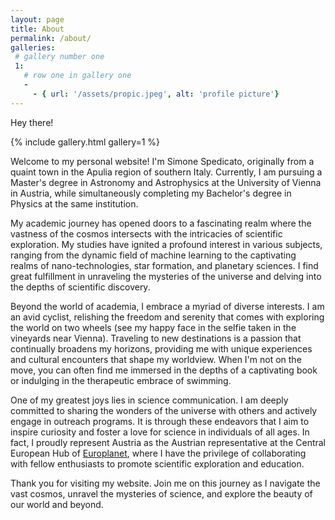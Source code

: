 ```yaml
---
layout: page
title: About
permalink: /about/
galleries:
 # gallery number one
 1:
   # row one in gallery one
   -
     - { url: '/assets/propic.jpeg', alt: 'profile picture'}
---
```


Hey there! 

{% include gallery.html  gallery=1 %}

Welcome to my personal website! 
I'm Simone Spedicato, originally from a quaint town in the Apulia region of southern Italy. 
Currently, I am pursuing a Master's degree in Astronomy and Astrophysics at the University of Vienna in Austria, while simultaneously completing my Bachelor's degree in Physics at the same institution.

My academic journey has opened doors to a fascinating realm where the vastness of the cosmos intersects with the intricacies of scientific exploration. 
My studies have ignited a profound interest in various subjects, ranging from the dynamic field of machine learning to the captivating realms of nano-technologies, star formation, and planetary sciences. 
I find great fulfillment in unraveling the mysteries of the universe and delving into the depths of scientific discovery.

Beyond the world of academia, I embrace a myriad of diverse interests. 
I am an avid cyclist, relishing the freedom and serenity that comes with exploring the world on two wheels (see my happy face in the selfie taken in the vineyards near Vienna).
 Traveling to new destinations is a passion that continually broadens my horizons, providing me with unique experiences and cultural encounters that shape my worldview.
 When I'm not on the move, you can often find me immersed in the depths of a captivating book or indulging in the therapeutic embrace of swimming.

One of my greatest joys lies in science communication.
 I am deeply committed to sharing the wonders of the universe with others and actively engage in outreach programs.
 It is through these endeavors that I aim to inspire curiosity and foster a love for science in individuals of all ages.
 In fact, I proudly represent Austria as the Austrian representative at the Central European Hub of [Europlanet](https://www.europlanet-society.org), where I have the privilege of collaborating with fellow enthusiasts to promote scientific exploration and education.

Thank you for visiting my website. Join me on this journey as I navigate the vast cosmos, unravel the mysteries of science, and explore the beauty of our world and beyond.




